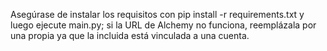 Asegúrase de instalar los requisitos con pip install -r requirements.txt 
y luego ejecute main.py; si la URL de Alchemy no funciona, 
reemplázala por una propia ya que la incluida está vinculada a una cuenta.
